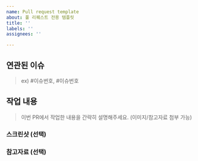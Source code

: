 ```yaml
---
name: Pull request template
about: 풀 리퀘스트 전용 템플릿
title: ''
labels: ''
assignees: ''

---
```


## 연관된 이슈
> ex) #이슈번호, #이슈번호

## 작업 내용
> 이번 PR에서 작업한 내용을 간략히 설명해주세요. (이미지/참고자료 첨부 가능)

### 스크린샷 (선택)

### 참고자료 (선택)
